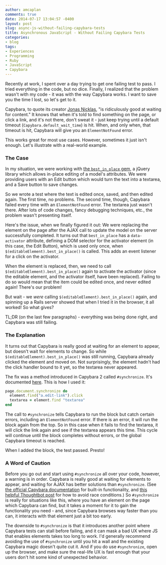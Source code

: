 ```yaml
---
author: amcaplan
comments: true
date: 2014-07-17 13:04:57 -0400
layout: post
slug: async-js-without-failing-capybara-tests
title: Asynchronous JavaScript - Without Failing Capybara Tests
categories:
- blog
tags:
- Experiences
- Programming
- Ruby
- JavaScript
- Capybara
---
```


Recently at work, I spent over a day trying to get one failing test to pass.  I tried everything in the code, but no dice.  Finally, I realized that the problem wasn't with my code - it was with the way Capybara works.  I want to save you the time I lost, so let's get to it.

Capybara, to quote its creator [Jonas Nicklas](https://github.com/jnicklas), "is ridiculously good at waiting for content."  It knows that when it's told to find something on the page, or click a link, and it's not there, don't sweat it - just keep trying until a default timeout (`Capybara.default_wait_time`) is hit.  When, and only when, that timeout is hit, Capybara will give you an `ElementNotFound` error.

This works great for most use cases.  However, sometimes it just isn't enough.  Let's illustrate with a real-world example.

<!-- More -->

### The Case

In my situation, we were working with [the `best_in_place` gem](https://github.com/bernat/best_in_place), a jQuery library which allows in-place editing of a model's attributes.  We were providing users with an Edit button which would turn the text into a textarea, and a Save button to save changes.

So we wrote a test where the text is edited once, saved, and then edited again.  The first time, no problems.  The second time, though, Capybara failed every time with an `ElementNotFound` error.  The textarea just wasn't there.  After lots of code changes, fancy debugging techniques, etc., the problem wasn't presenting itself.

Here's the issue, when we finally figured it out: We were replacing the element on the page after the AJAX call to update the model on the server successfully completed.  It turns out that `best_in_place` has a `data-activator` attribute, defining a DOM selector for the activator element (in this case, the Edit Button), which is used only once, when `$(editableElement).best_in_place()` is called.  This adds an event listener for a click on the activator.

When the element is replaced, then, we need to call `$(editableElement).best_in_place()` again to activate the activator (since the editable element, and the activator itself, have been replaced).  Failing to do so would mean that the item could be edited once, and never edited again!  There's our problem!

But wait - we *were* calling `$(editableElement).best_in_place()` again, and spinning up a Rails server showed that when I tried it in the browser, it all worked!  So what gives?

TL;DR (on the last few paragraphs) - everything was being done right, and Capybara was still failing.

### The Explanation

It turns out that Capybara is really good at waiting for an element to appear, but doesn't wait for elements to change.  So while `$(editableElement).best_in_place()` was still running, Capybara already clicked the element and moved on.  Not surprisingly, the element hadn't had the click handler bound to it yet, so the textarea never appeared.

The fix was a method introduced in Capybara 2 called `#synchronize`.  It's documented [here](http://rubydoc.info/github/jnicklas/capybara/Capybara/Node/Base:synchronize).  This is how I used it:
``` ruby
page.document.synchronize do
  element.find("a.edit-link").click
  textarea = element.find "textarea"
end
```
The call to `#synchronize` tells Capybara to run the block but catch certain errors, including an `ElementNotFound` error.  If there is an error, it will run the block again from the top.  So in this case when it fails to find the textarea, it will click the link again and see if the textarea appears this time.  This cycle will continue until the block completes without errors, or the global Capybara timeout is reached.

When I added the block, the test passed.  Presto!

### A Word of Caution

Before you go out and start using `#synchronize` all over your code, however, a warning is in order.  Capybara is really good at waiting for elements to appear, and waiting for AJAX has better solutions than `#synchronize`.  (See [the official Capybara documentation] for built-in functionality, and [this helpful Thoughtbot post] for how to avoid race conditions.)  So `#synchronize` is really for situations like this, where you have an element on the page which Capybara can find, but it takes a moment for it to gain the functionality you need - and, since Capybara browses way faster than you can, it interacts with that element just a bit too early.

The downside to `#synchronize` is that it introduces another point where Capybara tests can stall before failing, and it can mask a bad UX where JS that enables elements takes too long to work.  I'd generally recommend avoiding the use of `#synchronize` until you hit a wall and the existing Capybara magic doesn't quite cut it.  And if you do use `#synchronize`, open up the browser, and make sure the real-life UX is fast enough that your users don't hit some kind of unexpected behavior.

[the official Capybara documentation]:https://github.com/jnicklas/capybara#asynchronous-javascript-ajax-and-friends
[this helpful Thoughtbot post]:http://robots.thoughtbot.com/automatically-wait-for-ajax-with-capybara